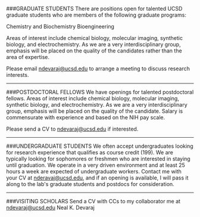 ###GRADUATE STUDENTS
There are positions open for talented UCSD graduate students who are members of the following graduate programs:

Chemistry and Biochemistry
Bioengineering

Areas of interest include chemical biology, molecular imaging, synthetic biology, and electrochemistry. As we are a very interdisciplinary group, emphasis will be placed on the quality of the candidates rather than the area of expertise.

Please email ndevaraj@ucsd.edu to arrange a meeting to discuss research interests.

---------------------------------------

###POSTDOCTORAL FELLOWS
We have openings for talented postdoctoral fellows. Areas of interest include chemical biology, molecular imaging, synthetic biology, and electrochemistry. As we are a very interdisciplinary group, emphasis will be placed on the quality of the candidate. Salary is commensurate with experience and based on the NIH pay scale.

Please send a CV to ndevaraj@ucsd.edu if interested.

---------------------------------------

###UNDERGRADUATE STUDENTS
We often accept undergraduates looking for research experience that qualifies as course credit (199). We are typically looking for sophomores or freshmen who are interested in staying until graduation. We operate in a very driven environment and at least 25 hours a week are expected of undergraduate workers. Contact me with your CV at nderavaj@ucsd.edu, and if an opening is available, I will pass it along to the lab's graduate students and postdocs for consideration.

---------------------------------------

###VISITING SCHOLARS
Send a CV with CCs to my collaborator me at ndevaraj@ucsd.edu
Neal K. Devaraj

